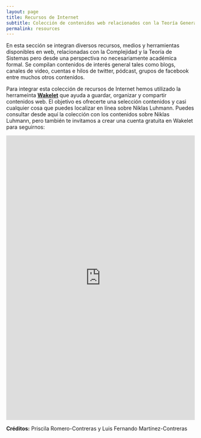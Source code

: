 ```yaml
---
layout: page
title: Recursos de Internet
subtitle: Colección de contenidos web relacionados con la Teoría General de Sistemas Sociales de Niklas Luhmann 
permalink: resources
---
```


En esta sección se integran diversos recursos, medios y herramientas disponibles en web, relacionadas con la Complejidad y la Teoría de Sistemas pero desde una perspectiva no necesariamente académica formal. Se compilan contenidos de interés general tales como blogs, canales de video, cuentas e hilos de twitter, pódcast, grupos de facebook entre muchos otros contenidos.

Para integrar esta colección de recursos de Internet hemos utilizado la herrameinta [**Wakelet**](www.wakelet.com) que ayuda a guardar, organizar y compartir contenidos web. El objetivo es ofrecerte una selección contenidos y casi cualquier cosa que puedes localizar en línea sobre Niklas Luhmann. Puedes consultar desde aquí la colección con los contenidos sobre Niklas Luhmann, pero también te invitamos a crear una cuenta gratuita en Wakelet para seguirnos:

<iframe class="wakeletEmbed" width="100%" height="760px" src="https://embed.wakelet.com/wakes/AV--71aISP11b7RgRtlMW/grid" style="border: none" allow="autoplay"></iframe><!-- Please only call https://embed-assets.wakelet.com/wakelet-embed.js once per page --><script src="https://embed-assets.wakelet.com/wakelet-embed.js" charset="UTF-8"></script>


**Créditos:** Priscila Romero-Contreras y Luis Fernando Martínez-Contreras
